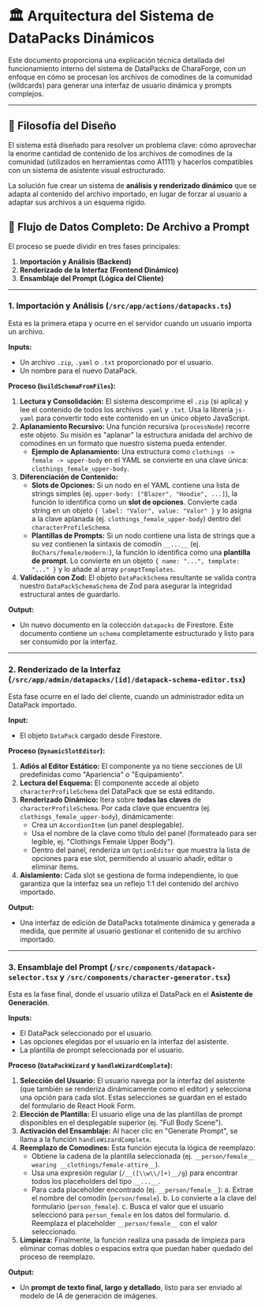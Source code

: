 
# 🏛️ Arquitectura del Sistema de DataPacks Dinámicos

Este documento proporciona una explicación técnica detallada del funcionamiento interno del sistema de DataPacks de CharaForge, con un enfoque en cómo se procesan los archivos de comodines de la comunidad (wildcards) para generar una interfaz de usuario dinámica y prompts complejos.

---

## 🎯 Filosofía del Diseño

El sistema está diseñado para resolver un problema clave: cómo aprovechar la enorme cantidad de contenido de los archivos de comodines de la comunidad (utilizados en herramientas como A1111) y hacerlos compatibles con un sistema de asistente visual estructurado.

La solución fue crear un sistema de **análisis y renderizado dinámico** que se adapta al contenido del archivo importado, en lugar de forzar al usuario a adaptar sus archivos a un esquema rígido.

## 🌊 Flujo de Datos Completo: De Archivo a Prompt

El proceso se puede dividir en tres fases principales:

1.  **Importación y Análisis (Backend)**
2.  **Renderizado de la Interfaz (Frontend Dinámico)**
3.  **Ensamblaje del Prompt (Lógica del Cliente)**

---

### 1. Importación y Análisis (`/src/app/actions/datapacks.ts`)

Esta es la primera etapa y ocurre en el servidor cuando un usuario importa un archivo.

**Inputs:**
*   Un archivo `.zip`, `.yaml` o `.txt` proporcionado por el usuario.
*   Un nombre para el nuevo DataPack.

**Proceso (`buildSchemaFromFiles`):**

1.  **Lectura y Consolidación:** El sistema descomprime el `.zip` (si aplica) y lee el contenido de todos los archivos `.yaml` y `.txt`. Usa la librería `js-yaml` para convertir todo este contenido en un único objeto JavaScript.
2.  **Aplanamiento Recursivo:** Una función recursiva (`processNode`) recorre este objeto. Su misión es "aplanar" la estructura anidada del archivo de comodines en un formato que nuestro sistema pueda entender.
    *   **Ejemplo de Aplanamiento:** Una estructura como `clothings -> female -> upper-body` en el YAML se convierte en una clave única: `clothings_female_upper-body`.
3.  **Diferenciación de Contenido:**
    *   **Slots de Opciones:** Si un nodo en el YAML contiene una lista de strings simples (ej. `upper-body: ["Blazer", "Hoodie", ...]`), la función lo identifica como un **slot de opciones**. Convierte cada string en un objeto `{ label: "Valor", value: "Valor" }` y lo asigna a la clave aplanada (ej. `clothings_female_upper-body`) dentro del `characterProfileSchema`.
    *   **Plantillas de Prompts:** Si un nodo contiene una lista de strings que a su vez contienen la sintaxis de comodín `__...__` (ej. `BoChars/female/modern:`), la función lo identifica como una **plantilla de prompt**. Lo convierte en un objeto `{ name: "...", template: "..." }` y lo añade al array `promptTemplates`.
4.  **Validación con Zod:** El objeto `DataPackSchema` resultante se valida contra nuestro `DataPackSchemaSchema` de Zod para asegurar la integridad estructural antes de guardarlo.

**Output:**
*   Un nuevo documento en la colección `datapacks` de Firestore. Este documento contiene un `schema` completamente estructurado y listo para ser consumido por la interfaz.

---

### 2. Renderizado de la Interfaz (`/src/app/admin/datapacks/[id]/datapack-schema-editor.tsx`)

Esta fase ocurre en el lado del cliente, cuando un administrador edita un DataPack importado.

**Input:**
*   El objeto `DataPack` cargado desde Firestore.

**Proceso (`DynamicSlotEditor`):**

1.  **Adiós al Editor Estático:** El componente ya no tiene secciones de UI predefinidas como "Apariencia" o "Equipamiento".
2.  **Lectura del Esquema:** El componente accede al objeto `characterProfileSchema` del DataPack que se está editando.
3.  **Renderizado Dinámico:** Itera sobre **todas las claves** de `characterProfileSchema`. Por cada clave que encuentra (ej. `clothings_female_upper-body`), dinámicamente:
    *   Crea un `AccordionItem` (un panel desplegable).
    *   Usa el nombre de la clave como título del panel (formateado para ser legible, ej. "Clothings Female Upper Body").
    *   Dentro del panel, renderiza un `OptionEditor` que muestra la lista de opciones para ese slot, permitiendo al usuario añadir, editar o eliminar ítems.
4.  **Aislamiento:** Cada slot se gestiona de forma independiente, lo que garantiza que la interfaz sea un reflejo 1:1 del contenido del archivo importado.

**Output:**
*   Una interfaz de edición de DataPacks totalmente dinámica y generada a medida, que permite al usuario gestionar el contenido de su archivo importado.

---

### 3. Ensamblaje del Prompt (`/src/components/datapack-selector.tsx` y `/src/components/character-generator.tsx`)

Esta es la fase final, donde el usuario utiliza el DataPack en el **Asistente de Generación**.

**Inputs:**
*   El DataPack seleccionado por el usuario.
*   Las opciones elegidas por el usuario en la interfaz del asistente.
*   La plantilla de prompt seleccionada por el usuario.

**Proceso (`DataPackWizard` y `handleWizardComplete`):**

1.  **Selección del Usuario:** El usuario navega por la interfaz del asistente (que también se renderiza dinámicamente como el editor) y selecciona una opción para cada slot. Estas selecciones se guardan en el estado del formulario de React Hook Form.
2.  **Elección de Plantilla:** El usuario elige una de las plantillas de prompt disponibles en el desplegable superior (ej. "Full Body Scene").
3.  **Activación del Ensamblaje:** Al hacer clic en "Generate Prompt", se llama a la función `handleWizardComplete`.
4.  **Reemplazo de Comodines:** Esta función ejecuta la lógica de reemplazo:
    *   Obtiene la cadena de la plantilla seleccionada (ej. `__person/female__ wearing __clothings/female-attire__`).
    *   Usa una expresión regular (`/__([\\w\\/]+)__/g`) para encontrar todos los placeholders del tipo `__...__`.
    *   Para cada placeholder encontrado (ej. `__person/female__`):
        a.  Extrae el nombre del comodín (`person/female`).
        b.  Lo convierte a la clave del formulario (`person_female`).
        c.  Busca el valor que el usuario seleccionó para `person_female` en los datos del formulario.
        d.  Reemplaza el placeholder `__person/female__` con el valor seleccionado.
5.  **Limpieza:** Finalmente, la función realiza una pasada de limpieza para eliminar comas dobles o espacios extra que puedan haber quedado del proceso de reemplazo.

**Output:**
*   Un **prompt de texto final, largo y detallado**, listo para ser enviado al modelo de IA de generación de imágenes.
